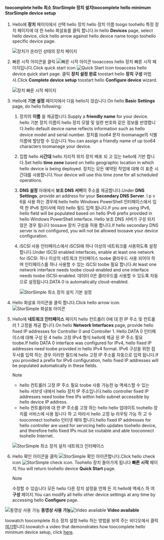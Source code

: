 <!--author=alkohli last changed: 9/17/15-->

#### <a name="toocomplete-hello-minimum-storsimple-device-setup"></a><span data-ttu-id="27ac4-101">toocomplete hello 최소 StorSimple 장치 설치</span><span class="sxs-lookup"><span data-stu-id="27ac4-101">toocomplete hello minimum StorSimple device setup</span></span>
1. <span data-ttu-id="27ac4-102">Hello에 **장치** 페이지에서 선택 hello 장치 hello 장치 이름 toogo toohello 특정 장치 페이지에 대 한 hello 화살표를 클릭 합니다.</span><span class="sxs-lookup"><span data-stu-id="27ac4-102">In hello **Devices** page, select hello device, click hello arrow against hello device name toogo toohello specific device page.</span></span> 
   
    ![장치가 온라인 상태의 장치 페이지](./media/storsimple-complete-minimum-device-setup/HCS_DevicesPageM-include.png) 
2. <span data-ttu-id="27ac4-104">빠른 시작 아이콘을 클릭 ![빠른 시작 아이콘](./media/storsimple-complete-minimum-device-setup/HCS_QuickStartIcon-include.png) tooaccess hello 장치 빠른 시작 페이지입니다.</span><span class="sxs-lookup"><span data-stu-id="27ac4-104">Click quick start icon ![Quick Start Icon](./media/storsimple-complete-minimum-device-setup/HCS_QuickStartIcon-include.png) tooaccess hello device quick start page.</span></span> <span data-ttu-id="27ac4-105">클릭 **장치 설정 완료** toostart hello **장치 구성** 마법사.</span><span class="sxs-lookup"><span data-stu-id="27ac4-105">Click **Complete device setup** toostart hello **Configure device** wizard.</span></span>
   
    ![장치 빠른 시작 페이지](./media/storsimple-complete-minimum-device-setup/Device_Quick_Start_page_1M.png)
3. <span data-ttu-id="27ac4-107">Hello에 **기본 설정** 페이지에서 다음 hello지 않습니다.</span><span class="sxs-lookup"><span data-stu-id="27ac4-107">On hello **Basic Settings** page, do hello following:</span></span>
   
   1. <span data-ttu-id="27ac4-108">장치의 **이름** 을 제공합니다.</span><span class="sxs-lookup"><span data-stu-id="27ac4-108">Supply a **friendly name** for your device.</span></span> <span data-ttu-id="27ac4-109">hello 기본 장치 이름이 hello 장치 모델 및 일련 번호와 같은 정보를 반영합니다.</span><span class="sxs-lookup"><span data-stu-id="27ac4-109">hello default device name reflects information such as hello device model and serial number.</span></span> <span data-ttu-id="27ac4-110">장치를 too64 문자 toomanage의 식별 이름에 할당할 수 있습니다.</span><span class="sxs-lookup"><span data-stu-id="27ac4-110">You can assign a friendly name of up too64 characters toomanage your device.</span></span>
   2. <span data-ttu-id="27ac4-111">집합 hello **시간대** hello 지리적 위치 장치 배포 되 고 있는 hello에 기반 합니다.</span><span class="sxs-lookup"><span data-stu-id="27ac4-111">Set hello **time zone** based on hello geographic location in which hello device is being deployed.</span></span> <span data-ttu-id="27ac4-112">장치는 모든 예약된 작업에 대해 이 표준 시간대를 사용합니다.</span><span class="sxs-lookup"><span data-stu-id="27ac4-112">Your device will use this time zone for all scheduled operations.</span></span>
   3. <span data-ttu-id="27ac4-113">**DNS 설정** 아래에서 **보조 DNS 서버**의 주소를 제공합니다.</span><span class="sxs-lookup"><span data-stu-id="27ac4-113">Under **DNS Settings**, provide an address for your **Secondary DNS Server**.</span></span> <span data-ttu-id="27ac4-114">I p v 6을 사용 하는 경우에 hello hello Windows PowerShell 인터페이스에서 입력 한 IPv6 접미사에 따라 hello 필드 입력 됩니다.</span><span class="sxs-lookup"><span data-stu-id="27ac4-114">If you are using IPv6, hello field will be populated based on hello IPv6 prefix provided in hello Windows PowerShell interface.</span></span> 
      <span data-ttu-id="27ac4-115">Hello 보조 DNS 서버가 구성 되지 않은 경우 됩니다 toosave 장치 구성을 허용 합니다.</span><span class="sxs-lookup"><span data-stu-id="27ac4-115">If hello secondary DNS server is not configured, you will not be allowed toosave your device configuration.</span></span>
   4. <span data-ttu-id="27ac4-116">iSCSI 사용 인터페이스에서 iSCSI에 하나 이상의 네트워크를 사용하도록 설정합니다.</span><span class="sxs-lookup"><span data-stu-id="27ac4-116">Under iSCSI enabled interfaces, enable at least one network for iSCSI.</span></span> <span data-ttu-id="27ac4-117">하나 이상의 네트워크 인터페이스 toobe 클라우드 사용 되어야 하며 인터페이스를 하나 사용할 수 있는 iSCSI toobe 필요 합니다.</span><span class="sxs-lookup"><span data-stu-id="27ac4-117">At least one network interface needs toobe cloud-enabled and one interface needs toobe iSCSI-enabled.</span></span> <span data-ttu-id="27ac4-118">데이터 0은 클라우드를 사용할 수 있도록 자동으로 설정됩니다.</span><span class="sxs-lookup"><span data-stu-id="27ac4-118">DATA 0 is automatically cloud-enabled.</span></span>
      
      ![StorSimple 최소 장치 설치 기본 설정](./media/storsimple-complete-minimum-device-setup/HCS_MinDeviceSetupBasicSettings1-include.png)
4. <span data-ttu-id="27ac4-120">Hello 화살표 아이콘을 클릭 합니다.</span><span class="sxs-lookup"><span data-stu-id="27ac4-120">Click hello arrow icon.</span></span> ![StorSimple 화살표 아이콘](./media/storsimple-complete-minimum-device-setup/HCS_ArrowIcon-include.png)
5. <span data-ttu-id="27ac4-122">Hello에 **네트워크 인터페이스** 페이지 hello 컨트롤러 0에 대 한 IP 주소 및 컨트롤러 1 고정을 제공 합니다.</span><span class="sxs-lookup"><span data-stu-id="27ac4-122">On hello **Network Interfaces** page, provide hello fixed IP addresses for Controller 0 and Controller 1.</span></span> <span data-ttu-id="27ac4-123">Hello DATA 0 인터페이스에 대해 구성 된 4 hello 고정 IPv4 형식 hello에 제공 된 IP 주소 필요 toobe.</span><span class="sxs-lookup"><span data-stu-id="27ac4-123">If hello DATA 0 interface was configured for IPv4, hello fixed IP addresses need toobe provided in hello IPv4 format.</span></span> <span data-ttu-id="27ac4-124">IPv6 구성을 위한 접두사를 입력 하는 경우 이러한 필드에 hello 고정 IP 주소를 자동으로 입력 됩니다.</span><span class="sxs-lookup"><span data-stu-id="27ac4-124">If you provided a prefix for IPv6 configuration, hello fixed IP addresses will be populated automatically in these fields.</span></span>

    > [!NOTE] 
    > - <span data-ttu-id="27ac4-125">hello 컨트롤러 고정 IP 주소 필요 toobe 사용 가능한 Ip 액세스할 수 있는 hello 서브넷 내에서 hello 장치 IP 주소입니다.</span><span class="sxs-lookup"><span data-stu-id="27ac4-125">hello controller fixed IP addresses need toobe free IPs within hello subnet accessible by hello device IP address.</span></span>
    > - <span data-ttu-id="27ac4-126">hello 컨트롤러에 대 한 IP 주소를 고정 하는 hello hello 업데이트 toohello 장치를 서비스에 사용 됩니다 하 고 따라서 hello 고정 Ip 라우팅 가능 하 고 수 tooconnect toohello 인터넷 해야 합니다.</span><span class="sxs-lookup"><span data-stu-id="27ac4-126">hello fixed IP addresses for hello controller are used for servicing hello updates toohello device, and therefore hello fixed IPs must be routable and able tooconnect toohello Internet.</span></span>

    ![StorSimple 최소 장치 설치 네트워크 인터페이스](./media/storsimple-complete-minimum-device-setup/HCS_MinDeviceSetupNetworkInterfaces2-include.png)

1. <span data-ttu-id="27ac4-128">Hello 확인 아이콘을 클릭 ![StorSimple 확인 아이콘](./media/storsimple-complete-minimum-device-setup/HCS_CheckIcon-include.png)합니다.</span><span class="sxs-lookup"><span data-stu-id="27ac4-128">Click hello check icon ![StorSimple check icon](./media/storsimple-complete-minimum-device-setup/HCS_CheckIcon-include.png).</span></span>
   <span data-ttu-id="27ac4-129">Toohello 장치 돌아가게 됩니다 **빠른 시작** 페이지.</span><span class="sxs-lookup"><span data-stu-id="27ac4-129">You will return toohello device **Quick Start** page.</span></span>
   
   > [!NOTE]
   > <span data-ttu-id="27ac4-130">수정할 수 있습니다 모든 hello 다른 장치 설정을 언제 든 지 hello에 액세스 하 여 **구성** 페이지.</span><span class="sxs-lookup"><span data-stu-id="27ac4-130">You can modify all hello other device settings at any time by accessing hello **Configure** page.</span></span>
   > 
   > 

<span data-ttu-id="27ac4-131">![동영상 사용 가능](./media/storsimple-complete-minimum-device-setup/Video_icon.png) **동영상 사용 가능**</span><span class="sxs-lookup"><span data-stu-id="27ac4-131">![Video available](./media/storsimple-complete-minimum-device-setup/Video_icon.png) **Video available**</span></span>

<span data-ttu-id="27ac4-132">toowatch toocomplete 최소 장치 설정 hello 하는 방법을 보여 주는 비디오에서 클릭 [여기](https://azure.microsoft.com/documentation/videos/minimum-storsimple-device-setup/)합니다.</span><span class="sxs-lookup"><span data-stu-id="27ac4-132">toowatch a video that demonstrates how toocomplete hello minimum device setup, click [here](https://azure.microsoft.com/documentation/videos/minimum-storsimple-device-setup/).</span></span>

